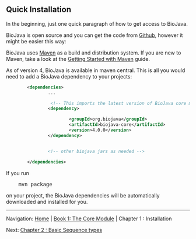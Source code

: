 ## Quick Installation

In the beginning, just one quick paragraph of how to get access to BioJava.

BioJava is open source and you can get the code from [Github](https://github.com/biojava/biojava), however it might be easier this way:

BioJava uses [Maven](http://maven.apache.org/) as a build and distribution system. If you are new to Maven, take a look at the [Getting Started with Maven](http://maven.apache.org/guides/getting-started/index.html)  guide.


As of version 4, BioJava is available in maven central. This is all you would need to add a BioJava dependency to your projects:

```xml
        <dependencies>
                ...

                 <!-- This imports the latest version of BioJava core module -->
                <dependency>

                        <groupId>org.biojava</groupId>
                        <artifactId>biojava-core</artifactId>
                        <version>4.0.0</version>
                </dependency>


                <!-- other biojava jars as needed -->

        </dependencies> 
```

If you run 

<pre>
    mvn package
</pre>

 on your project, the BioJava dependencies will be automatically downloaded and installed for you.


<!--automatically generated footer-->

---

Navigation:
[Home](../README.md)
| [Book 1: The Core Module](README.md)
| Chapter 1 : Installation

Next: [Chapter 2 : Basic Sequence types](sequences.md)
